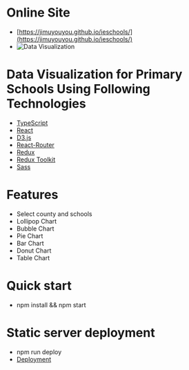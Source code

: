 # Online Site
- [https://jimuyouyou.github.io/ieschools/](https://jimuyouyou.github.io/ieschools/)
- ![Data Visualization](./public/dvideo.gif "Screenshots")

# Data Visualization for Primary Schools Using Following Technologies
- [TypeScript](https://www.typescriptlang.org/docs/handbook/2/basic-types.html)
- [React](https://reactjs.org/)
- [D3.js](https://d3js.org/)
- [React-Router](https://reactrouter.com/en/main) 
- [Redux](https://redux.js.org/) 
- [Redux Toolkit](https://redux-toolkit.js.org/)
- [Sass](https://sass-lang.com/)
  
# Features
- Select county and schools
- Lollipop Chart
- Bubble Chart
- Pie Chart
- Bar Chart
- Donut Chart
- Table Chart

# Quick start
- npm install && npm start

# Static server deployment
- npm run deploy
- [Deployment](https://create-react-app.dev/docs/deployment/)
